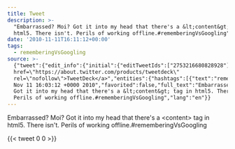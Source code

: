 ```yaml
---
title: Tweet
description: >-
  "Embarrassed? Moi? Got it into my head that there's a &lt;content&gt; tag in
  html5. There isn't. Perils of working offline.#rememberingVsGoogling"
date: '2010-11-11T16:11:12+00:00'
tags:
  - rememberingVsGoogling
source: >-
  {"tweet":{"edit_info":{"initial":{"editTweetIds":["2753216680828928"],"editableUntil":"2010-11-11T17:03:12.666Z","editsRemaining":"5","isEditEligible":true}},"retweeted":false,"source":"<a
  href=\"https://about.twitter.com/products/tweetdeck\"
  rel=\"nofollow\">TweetDeck</a>","entities":{"hashtags":[{"text":"rememberingVsGoogling","indices":["122","144"]}],"symbols":[],"user_mentions":[],"urls":[]},"display_text_range":["0","144"],"favorite_count":"0","id_str":"2753216680828928","truncated":false,"retweet_count":"0","id":"2753216680828928","created_at":"Thu
  Nov 11 16:03:12 +0000 2010","favorited":false,"full_text":"Embarrassed? Moi?
  Got it into my head that there's a &lt;content&gt; tag in html5. There isn't.
  Perils of working offline.#rememberingVsGoogling","lang":"en"}}
---
```

Embarrassed? Moi? Got it into my head that there's a &lt;content&gt; tag in html5. There isn't. Perils of working offline.#rememberingVsGoogling
    
{{< tweet 0 0 >}}
    
